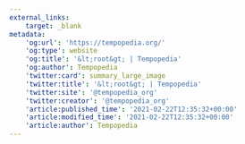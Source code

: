 ```yaml
---
external_links:
    target: _blank
metadata:
    'og:url': 'https://tempopedia.org/'
    'og:type': website
    'og:title': '&lt;root&gt; | Tempopedia'
    'og:author': Tempopedia
    'twitter:card': summary_large_image
    'twitter:title': '&lt;root&gt; | Tempopedia'
    'twitter:site': '@tempopedia_org'
    'twitter:creator': '@tempopedia_org'
    'article:published_time': '2021-02-22T12:35:32+00:00'
    'article:modified_time': '2021-02-22T12:35:32+00:00'
    'article:author': Tempopedia
---
```


